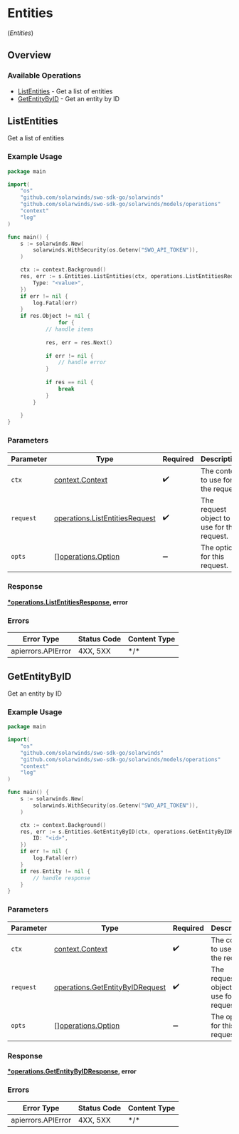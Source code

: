 # Entities
(*Entities*)

## Overview

### Available Operations

* [ListEntities](#listentities) - Get a list of entities
* [GetEntityByID](#getentitybyid) - Get an entity by ID

## ListEntities

Get a list of entities

### Example Usage

```go
package main

import(
	"os"
	"github.com/solarwinds/swo-sdk-go/solarwinds"
	"github.com/solarwinds/swo-sdk-go/solarwinds/models/operations"
	"context"
	"log"
)

func main() {
    s := solarwinds.New(
        solarwinds.WithSecurity(os.Getenv("SWO_API_TOKEN")),
    )

    ctx := context.Background()
    res, err := s.Entities.ListEntities(ctx, operations.ListEntitiesRequest{
        Type: "<value>",
    })
    if err != nil {
        log.Fatal(err)
    }
    if res.Object != nil {
                for {
            // handle items
        
            res, err = res.Next()
        
            if err != nil {
                // handle error
            }
        
            if res == nil {
                break
            }
        }
        
    }
}
```

### Parameters

| Parameter                                                                        | Type                                                                             | Required                                                                         | Description                                                                      |
| -------------------------------------------------------------------------------- | -------------------------------------------------------------------------------- | -------------------------------------------------------------------------------- | -------------------------------------------------------------------------------- |
| `ctx`                                                                            | [context.Context](https://pkg.go.dev/context#Context)                            | :heavy_check_mark:                                                               | The context to use for the request.                                              |
| `request`                                                                        | [operations.ListEntitiesRequest](../../models/operations/listentitiesrequest.md) | :heavy_check_mark:                                                               | The request object to use for the request.                                       |
| `opts`                                                                           | [][operations.Option](../../models/operations/option.md)                         | :heavy_minus_sign:                                                               | The options for this request.                                                    |

### Response

**[*operations.ListEntitiesResponse](../../models/operations/listentitiesresponse.md), error**

### Errors

| Error Type         | Status Code        | Content Type       |
| ------------------ | ------------------ | ------------------ |
| apierrors.APIError | 4XX, 5XX           | \*/\*              |

## GetEntityByID

Get an entity by ID

### Example Usage

```go
package main

import(
	"os"
	"github.com/solarwinds/swo-sdk-go/solarwinds"
	"github.com/solarwinds/swo-sdk-go/solarwinds/models/operations"
	"context"
	"log"
)

func main() {
    s := solarwinds.New(
        solarwinds.WithSecurity(os.Getenv("SWO_API_TOKEN")),
    )

    ctx := context.Background()
    res, err := s.Entities.GetEntityByID(ctx, operations.GetEntityByIDRequest{
        ID: "<id>",
    })
    if err != nil {
        log.Fatal(err)
    }
    if res.Entity != nil {
        // handle response
    }
}
```

### Parameters

| Parameter                                                                          | Type                                                                               | Required                                                                           | Description                                                                        |
| ---------------------------------------------------------------------------------- | ---------------------------------------------------------------------------------- | ---------------------------------------------------------------------------------- | ---------------------------------------------------------------------------------- |
| `ctx`                                                                              | [context.Context](https://pkg.go.dev/context#Context)                              | :heavy_check_mark:                                                                 | The context to use for the request.                                                |
| `request`                                                                          | [operations.GetEntityByIDRequest](../../models/operations/getentitybyidrequest.md) | :heavy_check_mark:                                                                 | The request object to use for the request.                                         |
| `opts`                                                                             | [][operations.Option](../../models/operations/option.md)                           | :heavy_minus_sign:                                                                 | The options for this request.                                                      |

### Response

**[*operations.GetEntityByIDResponse](../../models/operations/getentitybyidresponse.md), error**

### Errors

| Error Type         | Status Code        | Content Type       |
| ------------------ | ------------------ | ------------------ |
| apierrors.APIError | 4XX, 5XX           | \*/\*              |